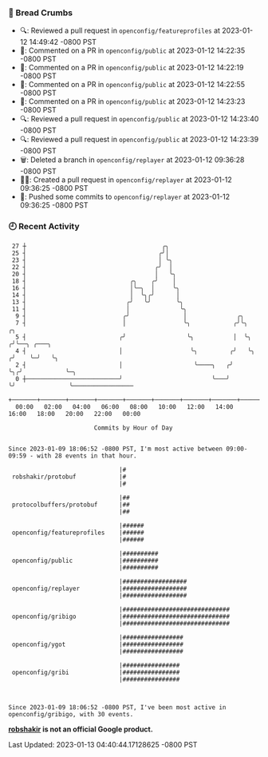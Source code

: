 ### 🍞 Bread Crumbs

 * 🔍: Reviewed a pull request in  `openconfig/featureprofiles` at 2023-01-12 14:49:42 -0800 PST
 * 💬: Commented on a PR in  `openconfig/public` at 2023-01-12 14:22:35 -0800 PST
 * 💬: Commented on a PR in  `openconfig/public` at 2023-01-12 14:22:19 -0800 PST
 * 💬: Commented on a PR in  `openconfig/public` at 2023-01-12 14:22:55 -0800 PST
 * 💬: Commented on a PR in  `openconfig/public` at 2023-01-12 14:23:23 -0800 PST
 * 🔍: Reviewed a pull request in  `openconfig/public` at 2023-01-12 14:23:40 -0800 PST
 * 🔍: Reviewed a pull request in  `openconfig/public` at 2023-01-12 14:23:39 -0800 PST
 * 🗑: Deleted a branch in `openconfig/replayer` at 2023-01-12 09:36:28 -0800 PST
 * ✍🏼: Created a pull request in `openconfig/replayer` at 2023-01-12 09:36:25 -0800 PST
 * 🚢: Pushed some commits to `openconfig/replayer` at 2023-01-12 09:36:25 -0800 PST

### 🕘 Recent Activity
```
 27 ┼                                      ╭╮
 25 ┤                                     ╭╯│
 23 ┤                                     │ ╰╮
 22 ┤                                    ╭╯  │
 20 ┤                                    │   ╰╮
 18 ┤                             ╭╮    ╭╯    │
 16 ┤                             │╰─╮  │     ╰╮
 14 ┤                             │  ╰╮╭╯      │
 13 ┤                            ╭╯   ╰╯       ╰╮
 11 ┤                            │              ╰╮
  9 ┤                           ╭╯               │              ╭╮
  7 ┤                           │                ╰╮            ╭╯╰╮      ╭╮
  5 ┤                          ╭╯                 ╰╮           │  ╰╮    ╭╯╰──╮ ╭───╮
  4 ┤                          │                   ╰╮         ╭╯   ╰╮  ╭╯    ╰─╯   ╰╮
  2 ┤                          │                    ╰────╮   ╭╯     ╰╮╭╯            ╰─╮
  0 ┼──────────────────────────╯                         ╰───╯       ╰╯               ╰─────────────────
    +───────+───────+───────+───────+───────+───────+───────+───────+───────+───────+───────+───────+────
  00:00   02:00   04:00   06:00   08:00   10:00   12:00   14:00   16:00   18:00   20:00   22:00   00:00   

						Commits by Hour of Day


Since 2023-01-09 18:06:52 -0800 PST, I'm most active between 09:00-09:59 - with 28 events in that hour.

```



```
                               |#
 robshakir/protobuf            |#
                               |#

                               |##
 protocolbuffers/protobuf      |##
                               |##

                               |######
 openconfig/featureprofiles    |######
                               |######

                               |##########
 openconfig/public             |##########
                               |##########

                               |##################
 openconfig/replayer           |##################
                               |##################

                               |##############################
 openconfig/gribigo            |##############################
                               |##############################

                               |#################
 openconfig/ygot               |#################
                               |#################

                               |################
 openconfig/gribi              |################
                               |################



Since 2023-01-09 18:06:52 -0800 PST, I've been most active in openconfig/gribigo, with 30 events.

```
**[robshakir](mailto:robjs@google.com) is not an official Google product.**  


Last Updated: 2023-01-13 04:40:44.17128625 -0800 PST
